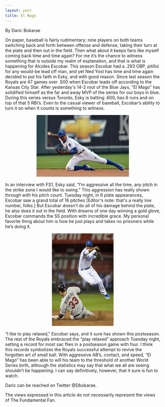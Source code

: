 ```yaml
---
layout: post
title: El Mago
---
```

By Daric Bokarae

On paper, baseball is fairly rudimentary; nine players on both
teams switching back and forth between offense and defense, taking their turn at 
the plate and then out in the field. Then what about it keeps fans like myself coming 
back time and time again? For me it’s the chance to witness something that is outside 
my realm of explanation, and that is what is happening for Alcides Escobar. This 
season Escobar had a .293 OBP, pitiful for any would-be lead off man, and yet Ned 
Yost has time and time again decided to put his faith in Esky, and with good reason. 
Since last season the Royals are 47 games over .500 when Escobar leads off 
according to the Kansas City Star. After yesterday's 14-2 rout of the Blue Jays, “El 
Mago” has solidified himself as the far and away MVP of the series for our boys in 
blue. During this series versus Toronto, Esky is batting .600, has 6 runs and on top of 
that 5 RBI’s. Even to the casual viewer of baseball, Escobar’s ability to turn it on 
when it counts is something to witness. 
<p style="text-align:center;"><img src="/images/mago.jpg" alt="esky!" width="300" height="200"/></p>

In an interview with FS1, Esky said, “I’m aggressive all the time, any pitch in the strike zone I would like to swing.” This 
aggression has really shown through with his pitch count. Tuesday night, in 6 plate 
appearances, Escobar saw a grand total of 16 pitches [Editor's note: that's a really low number, folks.] But Escobar doesn’t do all of 
his damage behind the plate, he also does it out in the field. With dreams of one day 
winning a gold glove, Escobar commands the SS position with incredible grace. My 
personal favorite thing about him is how he just plays and takes no prisoners while 
he’s doing it. 
<p style="text-align:center;"><img src="/images/esky.jpg" alt="esky!" width="200" height="300"/></p>

“I like to play relaxed,” Escobar says, and it sure has shown this 
postseason.  The rest of the Royals embraced the “play relaxed” approach Tuesday 
night, setting a record for most sac flies in a postseason game with four. I think this records 
symbolizes the Royals successful attempt to revive the forgotten art of small ball. 
With aggressive AB’s, contact, and speed, “El Mago” has been able to will his team to 
the threshold of another World Series birth, although the statistics may say that 
what we all are seeing shouldn’t be happening. I can say definitively, however, that it sure is 
fun to watch.

Daric can be reached on Twitter @Dbokarae.

The views expressed in this article do not necessarily represent the views of The Fundamental Fan.